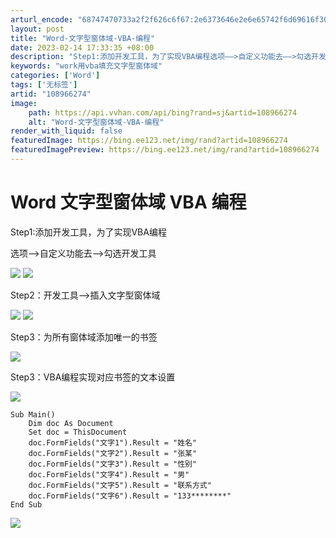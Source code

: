 ```yaml
---
arturl_encode: "68747470733a2f2f626c6f67:2e6373646e2e6e65742f6d69616f303936373032303134382f:61727469636c652f64657461696c732f313038393636323734"
layout: post
title: "Word-文字型窗体域-VBA-编程"
date: 2023-02-14 17:33:35 +08:00
description: "Step1:添加开发工具，为了实现VBA编程选项——>自定义功能去——>勾选开发工具"
keywords: "work用vba填充文字型窗体域"
categories: ['Word']
tags: ['无标签']
artid: "108966274"
image:
    path: https://api.vvhan.com/api/bing?rand=sj&artid=108966274
    alt: "Word-文字型窗体域-VBA-编程"
render_with_liquid: false
featuredImage: https://bing.ee123.net/img/rand?artid=108966274
featuredImagePreview: https://bing.ee123.net/img/rand?artid=108966274
---
```


# Word 文字型窗体域 VBA 编程

Step1:添加开发工具，为了实现VBA编程

选项——>自定义功能去——>勾选开发工具

![](https://i-blog.csdnimg.cn/blog_migrate/2f2dcd40da34783451a4457de8af5355.png)
![](https://i-blog.csdnimg.cn/blog_migrate/f70bdaf9971386e9ad924b0126744358.png)

Step2：开发工具——>插入文字型窗体域

![](https://i-blog.csdnimg.cn/blog_migrate/a0d3a478b543fe5ab275b5c05c1e555f.png)
![](https://i-blog.csdnimg.cn/blog_migrate/d5549c0cbb26248e9141745ddff56f85.png)

Step3：为所有窗体域添加唯一的书签

![](https://i-blog.csdnimg.cn/blog_migrate/1e4f803ffc87c99b164c07dcd42573ee.png)

Step3：VBA编程实现对应书签的文本设置

![](https://i-blog.csdnimg.cn/blog_migrate/8eeb28ce3840cef797c07adfc46b0ca7.png)

```
Sub Main()
    Dim doc As Document
    Set doc = ThisDocument
    doc.FormFields("文字1").Result = "姓名"
    doc.FormFields("文字2").Result = "张某"
    doc.FormFields("文字3").Result = "性别"
    doc.FormFields("文字4").Result = "男"
    doc.FormFields("文字5").Result = "联系方式"
    doc.FormFields("文字6").Result = "133********"
End Sub
```

![](https://i-blog.csdnimg.cn/blog_migrate/090829069c4333a992d5c394e500a564.png)